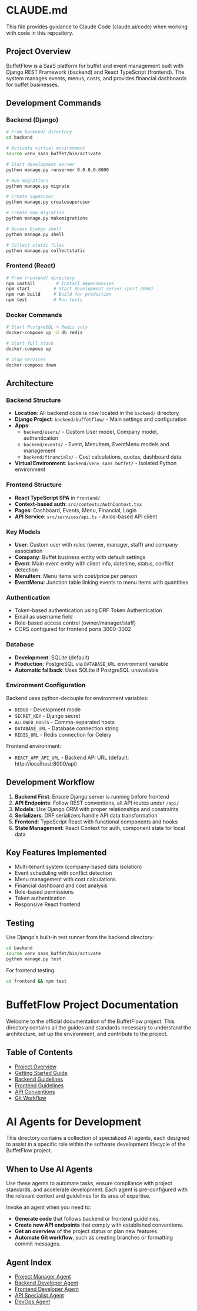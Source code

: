 # CLAUDE.md

This file provides guidance to Claude Code (claude.ai/code) when working with code in this repository.

## Project Overview

BuffetFlow is a SaaS platform for buffet and event management built with Django REST Framework (backend) and React TypeScript (frontend). The system manages events, menus, costs, and provides financial dashboards for buffet businesses.

## Development Commands

### Backend (Django)
```bash
# From backend/ directory
cd backend

# Activate virtual environment
source venv_saas_buffet/bin/activate

# Start development server
python manage.py runserver 0.0.0.0:8000

# Run migrations
python manage.py migrate

# Create superuser
python manage.py createsuperuser

# Create new migration
python manage.py makemigrations

# Access Django shell
python manage.py shell

# Collect static files
python manage.py collectstatic
```

### Frontend (React)
```bash
# From frontend/ directory
npm install        # Install dependencies
npm start         # Start development server (port 3000)
npm run build     # Build for production
npm test          # Run tests
```

### Docker Commands
```bash
# Start PostgreSQL + Redis only
docker-compose up -d db redis

# Start full stack
docker-compose up

# Stop services
docker-compose down
```

## Architecture

### Backend Structure
- **Location**: All backend code is now located in the `backend/` directory
- **Django Project**: `backend/buffetflow/` - Main settings and configuration
- **Apps**:
  - `backend/users/` - Custom User model, Company model, authentication
  - `backend/events/` - Event, MenuItem, EventMenu models and management
  - `backend/financials/` - Cost calculations, quotes, dashboard data
- **Virtual Environment**: `backend/venv_saas_buffet/` - Isolated Python environment

### Frontend Structure
- **React TypeScript SPA** in `frontend/`
- **Context-based auth**: `src/contexts/AuthContext.tsx`
- **Pages**: Dashboard, Events, Menu, Financial, Login
- **API Service**: `src/services/api.ts` - Axios-based API client

### Key Models
- **User**: Custom user with roles (owner, manager, staff) and company association
- **Company**: Buffet business entity with default settings
- **Event**: Main event entity with client info, datetime, status, conflict detection
- **MenuItem**: Menu items with cost/price per person
- **EventMenu**: Junction table linking events to menu items with quantities

### Authentication
- Token-based authentication using DRF Token Authentication
- Email as username field
- Role-based access control (owner/manager/staff)
- CORS configured for frontend ports 3000-3002

### Database
- **Development**: SQLite (default)
- **Production**: PostgreSQL via `DATABASE_URL` environment variable
- **Automatic fallback**: Uses SQLite if PostgreSQL unavailable

### Environment Configuration
Backend uses python-decouple for environment variables:
- `DEBUG` - Development mode
- `SECRET_KEY` - Django secret
- `ALLOWED_HOSTS` - Comma-separated hosts
- `DATABASE_URL` - Database connection string
- `REDIS_URL` - Redis connection for Celery

Frontend environment:
- `REACT_APP_API_URL` - Backend API URL (default: http://localhost:8000/api)

## Development Workflow

1. **Backend First**: Ensure Django server is running before frontend
2. **API Endpoints**: Follow REST conventions, all API routes under `/api/`
3. **Models**: Use Django ORM with proper relationships and constraints
4. **Serializers**: DRF serializers handle API data transformation
5. **Frontend**: TypeScript React with functional components and hooks
6. **State Management**: React Context for auth, component state for local data

## Key Features Implemented

- Multi-tenant system (company-based data isolation)
- Event scheduling with conflict detection
- Menu management with cost calculations
- Financial dashboard and cost analysis
- Role-based permissions
- Token authentication
- Responsive React frontend

## Testing

Use Django's built-in test runner from the backend directory:
```bash
cd backend
source venv_saas_buffet/bin/activate
python manage.py test
```

For frontend testing:
```bash
cd frontend && npm test
```

# BuffetFlow Project Documentation

Welcome to the official documentation of the BuffetFlow project. This directory contains all the guides and standards necessary to understand the architecture, set up the environment, and contribute to the project.

## Table of Contents

- [Project Overview](./PROJECT_OVERVIEW.md)
- [Getting Started Guide](./GETTING_STARTED.md)
- [Backend Guidelines](./BACKEND_GUIDELINES.md)
- [Frontend Guidelines](./FRONTEND_GUIDELINES.md)
- [API Conventions](./API_CONVENTIONS.md)
- [Git Workflow](./GIT_WORKFLOW.md)

# AI Agents for Development

This directory contains a collection of specialized AI agents, each designed to assist in a specific role within the software development lifecycle of the BuffetFlow project.

## When to Use AI Agents

Use these agents to automate tasks, ensure compliance with project standards, and accelerate development. Each agent is pre-configured with the relevant context and guidelines for its area of expertise.

Invoke an agent when you need to:
- **Generate code** that follows backend or frontend guidelines.
- **Create new API endpoints** that comply with established conventions.
- **Get an overview** of the project status or plan new features.
- **Automate Git workflow**, such as creating branches or formatting commit messages.

## Agent Index

- [Project Manager Agent](./project_manager_agent.md)
- [Backend Developer Agent](./backend_developer_agent.md)
- [Frontend Developer Agent](./frontend_developer_agent.md)
- [API Specialist Agent](./api_specialist_agent.md)
- [DevOps Agent](./devops_agent.md)